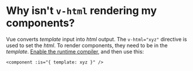 # Why isn't `v-html` rendering my components?

Vue converts *template* input into *html* output. The `v-html="xyz"` directive is used to set the *html*. To render components, they need to be in the *template*. [Enable the runtime compiler](https://vuejs.org/guide/scaling-up/tooling.html#note-on-in-browser-template-compilation), and then use this:

```vue-html
<component :is="{ template: xyz }" />
```
